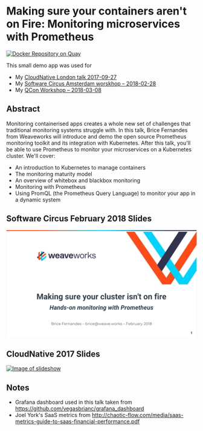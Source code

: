 # Making sure your containers aren't on Fire: Monitoring microservices with Prometheus

[![Docker Repository on Quay](https://quay.io/repository/brice/metrics-demo/status "Docker Repository on Quay")](https://quay.io/repository/brice/metrics-demo)

This small demo app was used for
- My [CloudNative London talk 2017-09-27](https://skillsmatter.com/skillscasts/10507-making-sure-your-containers-aren-t-on-fire-monitoring-microservices-with-prometheus)
- My [Software Circus Amsterdam worskhop – 2018-02-28](https://www.meetup.com/Software-Circus/events/247767146/)
- My [QCon Workshop – 2018-03-08](https://qconlondon.com/london2018/workshop/mastering-microservices-monitoring-prometheus)

## Abstract

Monitoring containerised apps creates a whole new set of challenges that traditional monitoring systems struggle with. In this talk, Brice Fernandes from Weaveworks will introduce and demo the open source Prometheus monitoring toolkit and its integration with Kubernetes. After this talk, you'll be able to use Prometheus to monitor your microservices on a Kubernetes cluster. We'll cover: 
- An introduction to Kubernetes to manage containers
- The monitoring maturity model
- An overview of whitebox and blackbox monitoring
- Monitoring with Prometheus
- Using PromQL (the Prometheus Query Language) to monitor your app in a dynamic system

## Software Circus February 2018 Slides

[![Image of Slideshow](resources/software-circus-slides.png)](https://www.slideshare.net/fractallambda/handson-monitoring-with-prometheus)

## CloudNative 2017 Slides

[![Image of slideshow](resources/slidepic.png)](https://www.slideshare.net/fractallambda/monitoring-kubernetes-with-prometheus-80179046)

## Notes
- Grafana dashboard used in this talk taken from https://github.com/vegasbrianc/grafana_dashboard
- Joel York's SaaS metrics from http://chaotic-flow.com/media/saas-metrics-guide-to-saas-financial-performance.pdf
